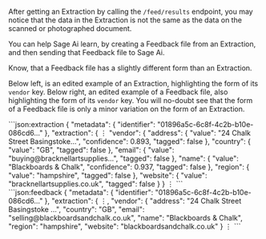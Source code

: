 After getting an Extraction by calling the `/feed/results` endpoint, you may notice that
the data in the Extraction is not the same as the data on the scanned or photographed
document.

You can help Sage Ai learn, by creating a Feedback file from an Extraction, and then
sending that Feedback file to Sage Ai.

Know, that a Feedback file has a slightly different form than an Extraction.

Below left, is an edited example of an Extraction, highlighting the form of its `vendor`
key. Below right, an edited example of a Feedback file, also highlighting the form of
its `vendor` key. You will no-doubt see that the form of a Feedback file is only a minor
variation on the form of an Extraction.

<SideBySide leftRatio={1} rightRatio={1} includeTopPadding={false}>
<div>
```json:extraction
{
    "metadata": {
        "identifier": "01896a5c-6c8f-4c2b-b10e-086cd6..."
    },
    "extraction": {
        &#8942;
        "vendor": {
            "address": {
                "value": "24 Chalk Street Basingstoke...",
                "confidence": 0.893,
                "tagged": false
            },
            "country": {
                "value": "GB",
                "tagged": false
            },
            "email": {
                "value": "buying@bracknellartsupplies...",
                "tagged": false
            },
            "name": {
                "value": "Blackboards & Chalk",
                "confidence": 0.937,
                "tagged": false
            },
            "region": {
                "value": "hampshire",
                "tagged": false
            },
            "website": {
                "value": "bracknellartsupplies.co.uk",
                "tagged": false
            }
        }
        &#8942;
```
</div>
<div>
```json:feedback
{
    "metadata": {
        "identifier": "01896a5c-6c8f-4c2b-b10e-086cd6..."
    },
    "extraction": {
        &#8942;,
        "vendor": {
            "address": "24 Chalk Street Basingstoke ...",
            "country": "GB",
            "email": "selling@blackboardsandchalk.co.uk",
            "name": "Blackboards & Chalk",
            "region": "hampshire",
            "website": "blackboardsandchalk.co.uk"
        }
        &#8942;
```
</div>
</SideBySide>
